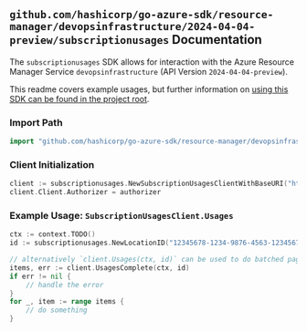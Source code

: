 
## `github.com/hashicorp/go-azure-sdk/resource-manager/devopsinfrastructure/2024-04-04-preview/subscriptionusages` Documentation

The `subscriptionusages` SDK allows for interaction with the Azure Resource Manager Service `devopsinfrastructure` (API Version `2024-04-04-preview`).

This readme covers example usages, but further information on [using this SDK can be found in the project root](https://github.com/hashicorp/go-azure-sdk/tree/main/docs).

### Import Path

```go
import "github.com/hashicorp/go-azure-sdk/resource-manager/devopsinfrastructure/2024-04-04-preview/subscriptionusages"
```


### Client Initialization

```go
client := subscriptionusages.NewSubscriptionUsagesClientWithBaseURI("https://management.azure.com")
client.Client.Authorizer = authorizer
```


### Example Usage: `SubscriptionUsagesClient.Usages`

```go
ctx := context.TODO()
id := subscriptionusages.NewLocationID("12345678-1234-9876-4563-123456789012", "locationValue")

// alternatively `client.Usages(ctx, id)` can be used to do batched pagination
items, err := client.UsagesComplete(ctx, id)
if err != nil {
	// handle the error
}
for _, item := range items {
	// do something
}
```
